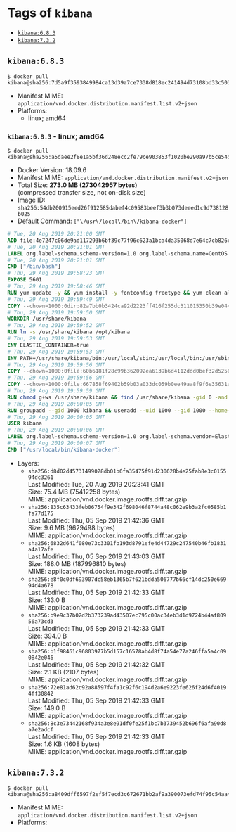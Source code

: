 <!-- THIS FILE IS GENERATED VIA './update-remote.sh' -->

# Tags of `kibana`

-	[`kibana:6.8.3`](#kibana683)
-	[`kibana:7.3.2`](#kibana732)

## `kibana:6.8.3`

```console
$ docker pull kibana@sha256:7d5a9f3593849984ca13d39a7ce7338d818ec241494d73108bd33c5030de4390
```

-	Manifest MIME: `application/vnd.docker.distribution.manifest.list.v2+json`
-	Platforms:
	-	linux; amd64

### `kibana:6.8.3` - linux; amd64

```console
$ docker pull kibana@sha256:a5daee2f8e1a5bf36d248ecc2fe79ce903853f1020be290a97b5ce54d1671d9d
```

-	Docker Version: 18.09.6
-	Manifest MIME: `application/vnd.docker.distribution.manifest.v2+json`
-	Total Size: **273.0 MB (273042957 bytes)**  
	(compressed transfer size, not on-disk size)
-	Image ID: `sha256:54db200915eed26f912585dabef4c09583beef3b3b073deeed1c9d738128b025`
-	Default Command: `["\/usr\/local\/bin\/kibana-docker"]`

```dockerfile
# Tue, 20 Aug 2019 20:21:00 GMT
ADD file:4e7247c06de9ad117293b6bf39c77f96c623a1bca4da35068d7e64c7cb826c08 in / 
# Tue, 20 Aug 2019 20:21:01 GMT
LABEL org.label-schema.schema-version=1.0 org.label-schema.name=CentOS Base Image org.label-schema.vendor=CentOS org.label-schema.license=GPLv2 org.label-schema.build-date=20190801
# Tue, 20 Aug 2019 20:21:01 GMT
CMD ["/bin/bash"]
# Thu, 29 Aug 2019 19:58:23 GMT
EXPOSE 5601
# Thu, 29 Aug 2019 19:58:46 GMT
RUN yum update -y && yum install -y fontconfig freetype && yum clean all
# Thu, 29 Aug 2019 19:59:49 GMT
COPY --chown=1000:0dir:82a7bb0b3424ca92d2223ff416f255dc311015350b39e04438090b69c737d781 in /usr/share/kibana 
# Thu, 29 Aug 2019 19:59:50 GMT
WORKDIR /usr/share/kibana
# Thu, 29 Aug 2019 19:59:52 GMT
RUN ln -s /usr/share/kibana /opt/kibana
# Thu, 29 Aug 2019 19:59:53 GMT
ENV ELASTIC_CONTAINER=true
# Thu, 29 Aug 2019 19:59:53 GMT
ENV PATH=/usr/share/kibana/bin:/usr/local/sbin:/usr/local/bin:/usr/sbin:/usr/bin:/sbin:/bin
# Thu, 29 Aug 2019 19:59:56 GMT
COPY --chown=1000:0file:60b6181f28c99b362092ea6139b6d4112ddd0bef32d52563c33b26bdc2b51318 in /usr/share/kibana/config/kibana.yml 
# Thu, 29 Aug 2019 19:59:56 GMT
COPY --chown=1000:0file:667858f69402b59b03a033dc059b0ee49aa8f9f6e35631a0b2b69db02aa496b3 in /usr/local/bin/ 
# Thu, 29 Aug 2019 19:59:59 GMT
RUN chmod g+ws /usr/share/kibana && find /usr/share/kibana -gid 0 -and -not -perm /g+w -exec chmod g+w {} \;
# Thu, 29 Aug 2019 20:00:05 GMT
RUN groupadd --gid 1000 kibana && useradd --uid 1000 --gid 1000 --home-dir /usr/share/kibana --no-create-home kibana
# Thu, 29 Aug 2019 20:00:05 GMT
USER kibana
# Thu, 29 Aug 2019 20:00:06 GMT
LABEL org.label-schema.schema-version=1.0 org.label-schema.vendor=Elastic org.label-schema.name=kibana org.label-schema.version=6.8.3 org.label-schema.url=https://www.elastic.co/products/kibana org.label-schema.vcs-url=https://github.com/elastic/kibana org.label-schema.license=Elastic License license=Elastic License
# Thu, 29 Aug 2019 20:00:07 GMT
CMD ["/usr/local/bin/kibana-docker"]
```

-	Layers:
	-	`sha256:d8d02d45731499028db01b6fa35475f91d230628b4e25fab8e3c015594dc3261`  
		Last Modified: Tue, 20 Aug 2019 20:23:41 GMT  
		Size: 75.4 MB (75412258 bytes)  
		MIME: application/vnd.docker.image.rootfs.diff.tar.gzip
	-	`sha256:835c63433feb06754f9e342f698046f8744a48c062e9b3a2fc0585b1fa77d175`  
		Last Modified: Thu, 05 Sep 2019 21:42:36 GMT  
		Size: 9.6 MB (9629498 bytes)  
		MIME: application/vnd.docker.image.rootfs.diff.tar.gzip
	-	`sha256:6832d641f080e73c3301fb193d8791efe4d44729c247540b46fb1831a4a17afe`  
		Last Modified: Thu, 05 Sep 2019 21:43:03 GMT  
		Size: 188.0 MB (187996810 bytes)  
		MIME: application/vnd.docker.image.rootfs.diff.tar.gzip
	-	`sha256:e8f0c0df693907dc58eb1365b7f621bdda506777b66cf14dc250e66994d4a678`  
		Last Modified: Thu, 05 Sep 2019 21:42:33 GMT  
		Size: 133.0 B  
		MIME: application/vnd.docker.image.rootfs.diff.tar.gzip
	-	`sha256:b9e9c37b02d2b373239ad43507ec795c00ac34eb3d1d9724b44af80956a73cd3`  
		Last Modified: Thu, 05 Sep 2019 21:42:33 GMT  
		Size: 394.0 B  
		MIME: application/vnd.docker.image.rootfs.diff.tar.gzip
	-	`sha256:b1f98461c96803977b5d157c16578ab4d8f74a54e77a246ffa5a4c090842e046`  
		Last Modified: Thu, 05 Sep 2019 21:42:32 GMT  
		Size: 2.1 KB (2107 bytes)  
		MIME: application/vnd.docker.image.rootfs.diff.tar.gzip
	-	`sha256:72e81ad62c92a88597f4fa1c92f6c194d2a6e9223fe626f24d6f40194ff30842`  
		Last Modified: Thu, 05 Sep 2019 21:42:33 GMT  
		Size: 149.0 B  
		MIME: application/vnd.docker.image.rootfs.diff.tar.gzip
	-	`sha256:8c3e73442168f934a3e8e91df0fe25f1bc7b3739452b696f6afa90d8a7e2adcf`  
		Last Modified: Thu, 05 Sep 2019 21:42:33 GMT  
		Size: 1.6 KB (1608 bytes)  
		MIME: application/vnd.docker.image.rootfs.diff.tar.gzip

## `kibana:7.3.2`

```console
$ docker pull kibana@sha256:a8409dff6597f2ef5f7ecd3c672671bb2af9a390073efd74f95c54aa41cba22a
```

-	Manifest MIME: `application/vnd.docker.distribution.manifest.list.v2+json`
-	Platforms:
